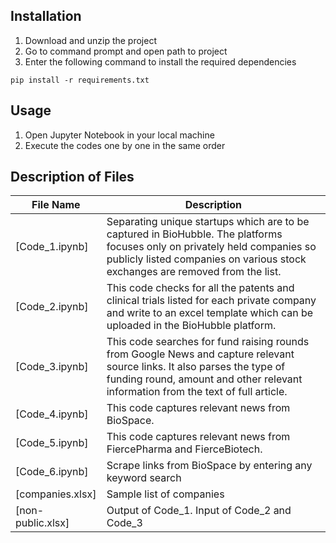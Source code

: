 ## Installation
1. Download and unzip the project
2. Go to command prompt and open path to project
3. Enter the following command to install the required dependencies
```
pip install -r requirements.txt
```
## Usage
1. Open Jupyter Notebook in your local machine
2. Execute the codes one by one in the same order

## Description of Files

File Name         |  Description
----------------- |--------------------------------------------------------------------------
[Code_1.ipynb]    |  Separating unique startups which are to be captured in BioHubble.  The platforms focuses only on privately held companies so publicly listed companies on various stock exchanges are removed from the list.
[Code_2.ipynb]    |  This code checks for all the patents and clinical trials listed for each private company and write to an excel template which can be uploaded in the BioHubble platform.
[Code_3.ipynb]    |  This code searches for fund raising rounds from Google News  and capture relevant source links. It also parses the  type of funding round, amount and other relevant information from the text of full article. 
[Code_4.ipynb]    |  This code captures relevant news from BioSpace.
[Code_5.ipynb]    |  This code captures relevant news from FiercePharma and FierceBiotech.
[Code_6.ipynb]    | Scrape links from BioSpace by entering any keyword search
[companies.xlsx]  |  Sample list of companies
[non-public.xlsx] | Output of Code_1. Input of Code_2 and Code_3
